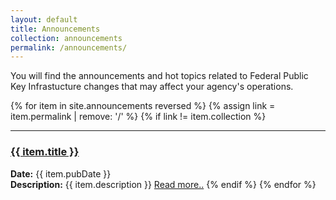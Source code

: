 ```yaml
---
layout: default
title: Announcements
collection: announcements
permalink: /announcements/
---
```


You will find the announcements and hot topics related to Federal Public Key Infrastucture changes that 
may affect your agency's operations.

{% for item in site.announcements reversed %}
  {% assign link = item.permalink | remove: '/' %}
  {% if link != item.collection %}
  <hr/>
  <h3><a href="{{site.baseurl}}/{{ item.permalink }}"  title="{{ item.title }}">{{ item.title }}</a></h3>
  <strong>Date:</strong> {{ item.pubDate }}<br />
  <strong>Description:</strong> {{ item.description }} <a href="{{site.baseurl}}/{{ item.permalink }}"  title="{{ item.title }}">Read more..</a>
  {% endif %}
{% endfor %}